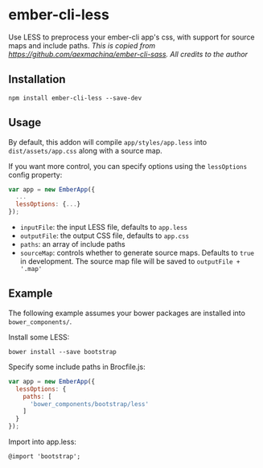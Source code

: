 # ember-cli-less

Use LESS to preprocess your ember-cli app's css, with support for source maps and include paths.
*This is copied from https://github.com/aexmachina/ember-cli-sass. All credits to the author*

## Installation

```
npm install ember-cli-less --save-dev
```

## Usage

By default, this addon will compile `app/styles/app.less` into `dist/assets/app.css` along with a source map.

If you want more control, you can specify options using the `lessOptions` config property:

```javascript
var app = new EmberApp({
  ...
  lessOptions: {...}
});
```

- `inputFile`: the input LESS file, defaults to `app.less`
- `outputFile`: the output CSS file, defaults to `app.css`
- `paths`: an array of include paths
- `sourceMap`: controls whether to generate source maps. Defaults to `true` in development. The source map file will be saved to `outputFile + '.map'`

## Example

The following example assumes your bower packages are installed into `bower_components/`.

Install some LESS:

```shell
bower install --save bootstrap
```

Specify some include paths in Brocfile.js:

```javascript
var app = new EmberApp({
  lessOptions: {
    paths: [
      'bower_components/bootstrap/less'
    ]
  }
});
```

Import into app.less:

```less
@import 'bootstrap';
```
